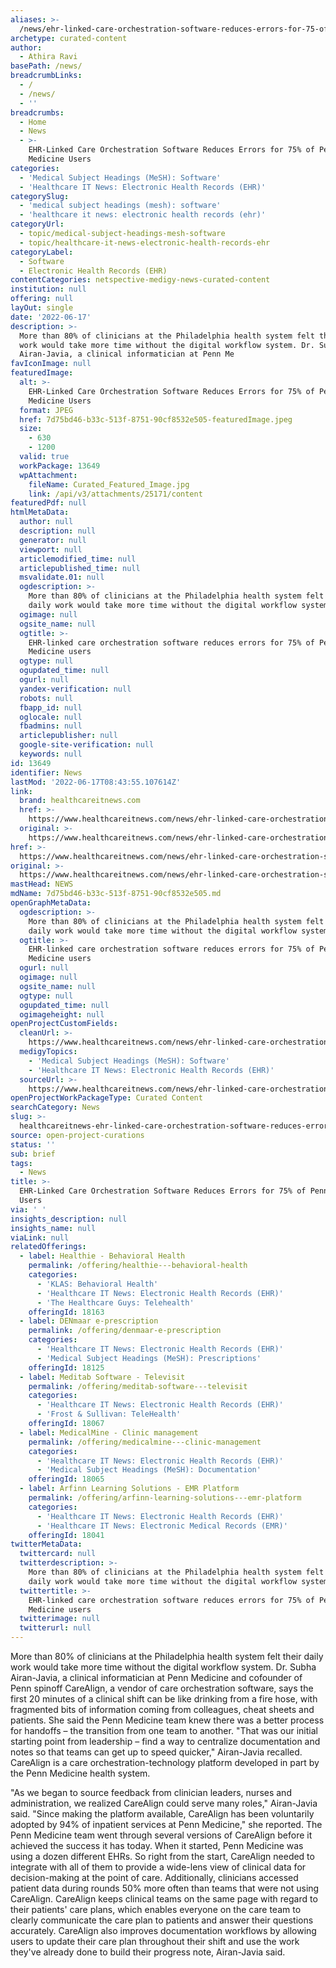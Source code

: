 ```yaml
---
aliases: >-
  /news/ehr-linked-care-orchestration-software-reduces-errors-for-75-of-penn-medicine-users
archetype: curated-content
author:
  - Athira Ravi
basePath: /news/
breadcrumbLinks:
  - /
  - /news/
  - ''
breadcrumbs:
  - Home
  - News
  - >-
    EHR-Linked Care Orchestration Software Reduces Errors for 75% of Penn
    Medicine Users
categories:
  - 'Medical Subject Headings (MeSH): Software'
  - 'Healthcare IT News: Electronic Health Records (EHR)'
categorySlug:
  - 'medical subject headings (mesh): software'
  - 'healthcare it news: electronic health records (ehr)'
categoryUrl:
  - topic/medical-subject-headings-mesh-software
  - topic/healthcare-it-news-electronic-health-records-ehr
categoryLabel:
  - Software
  - Electronic Health Records (EHR)
contentCategories: netspective-medigy-news-curated-content
institution: null
offering: null
layOut: single
date: '2022-06-17'
description: >-
  More than 80% of clinicians at the Philadelphia health system felt their daily
  work would take more time without the digital workflow system. Dr. Subha
  Airan-Javia, a clinical informatician at Penn Me
favIconImage: null
featuredImage:
  alt: >-
    EHR-Linked Care Orchestration Software Reduces Errors for 75% of Penn
    Medicine Users
  format: JPEG
  href: 7d75bd46-b33c-513f-8751-90cf8532e505-featuredImage.jpeg
  size:
    - 630
    - 1200
  valid: true
  workPackage: 13649
  wpAttachment:
    fileName: Curated_Featured_Image.jpg
    link: /api/v3/attachments/25171/content
featuredPdf: null
htmlMetaData:
  author: null
  description: null
  generator: null
  viewport: null
  articlemodified_time: null
  articlepublished_time: null
  msvalidate.01: null
  ogdescription: >-
    More than 80% of clinicians at the Philadelphia health system felt their
    daily work would take more time without the digital workflow system.
  ogimage: null
  ogsite_name: null
  ogtitle: >-
    EHR-linked care orchestration software reduces errors for 75% of Penn
    Medicine users
  ogtype: null
  ogupdated_time: null
  ogurl: null
  yandex-verification: null
  robots: null
  fbapp_id: null
  oglocale: null
  fbadmins: null
  articlepublisher: null
  google-site-verification: null
  keywords: null
id: 13649
identifier: News
lastMod: '2022-06-17T08:43:55.107614Z'
link:
  brand: healthcareitnews.com
  href: >-
    https://www.healthcareitnews.com/news/ehr-linked-care-orchestration-software-reduces-errors-75-penn-medicine-users
  original: >-
    https://www.healthcareitnews.com/news/ehr-linked-care-orchestration-software-reduces-errors-75-penn-medicine-users
href: >-
  https://www.healthcareitnews.com/news/ehr-linked-care-orchestration-software-reduces-errors-75-penn-medicine-users
original: >-
  https://www.healthcareitnews.com/news/ehr-linked-care-orchestration-software-reduces-errors-75-penn-medicine-users
mastHead: NEWS
mdName: 7d75bd46-b33c-513f-8751-90cf8532e505.md
openGraphMetaData:
  ogdescription: >-
    More than 80% of clinicians at the Philadelphia health system felt their
    daily work would take more time without the digital workflow system.
  ogtitle: >-
    EHR-linked care orchestration software reduces errors for 75% of Penn
    Medicine users
  ogurl: null
  ogimage: null
  ogsite_name: null
  ogtype: null
  ogupdated_time: null
  ogimageheight: null
openProjectCustomFields:
  cleanUrl: >-
    https://www.healthcareitnews.com/news/ehr-linked-care-orchestration-software-reduces-errors-75-penn-medicine-users
  medigyTopics:
    - 'Medical Subject Headings (MeSH): Software'
    - 'Healthcare IT News: Electronic Health Records (EHR)'
  sourceUrl: >-
    https://www.healthcareitnews.com/news/ehr-linked-care-orchestration-software-reduces-errors-75-penn-medicine-users
openProjectWorkPackageType: Curated Content
searchCategory: News
slug: >-
  healthcareitnews-ehr-linked-care-orchestration-software-reduces-errors-for-75-of-penn-medicine-users
source: open-project-curations
status: ''
sub: brief
tags:
  - News
title: >-
  EHR-Linked Care Orchestration Software Reduces Errors for 75% of Penn Medicine
  Users
via: ' '
insights_description: null
insights_name: null
viaLink: null
relatedOfferings:
  - label: Healthie - Behavioral Health
    permalink: /offering/healthie---behavioral-health
    categories:
      - 'KLAS: Behavioral Health'
      - 'Healthcare IT News: Electronic Health Records (EHR)'
      - 'The Healthcare Guys: Telehealth'
    offeringId: 18163
  - label: DENmaar e-prescription
    permalink: /offering/denmaar-e-prescription
    categories:
      - 'Healthcare IT News: Electronic Health Records (EHR)'
      - 'Medical Subject Headings (MeSH): Prescriptions'
    offeringId: 18125
  - label: Meditab Software - Televisit
    permalink: /offering/meditab-software---televisit
    categories:
      - 'Healthcare IT News: Electronic Health Records (EHR)'
      - 'Frost & Sullivan: TeleHealth'
    offeringId: 18067
  - label: MedicalMine - Clinic management
    permalink: /offering/medicalmine---clinic-management
    categories:
      - 'Healthcare IT News: Electronic Health Records (EHR)'
      - 'Medical Subject Headings (MeSH): Documentation'
    offeringId: 18065
  - label: Arfinn Learning Solutions - EMR Platform
    permalink: /offering/arfinn-learning-solutions---emr-platform
    categories:
      - 'Healthcare IT News: Electronic Health Records (EHR)'
      - 'Healthcare IT News: Electronic Medical Records (EMR)'
    offeringId: 18041
twitterMetaData:
  twittercard: null
  twitterdescription: >-
    More than 80% of clinicians at the Philadelphia health system felt their
    daily work would take more time without the digital workflow system.
  twittertitle: >-
    EHR-linked care orchestration software reduces errors for 75% of Penn
    Medicine users
  twitterimage: null
  twitterurl: null
---
```

<p>More than 80% of clinicians at the Philadelphia health system felt their daily work would take more time without the digital workflow system. Dr. Subha Airan-Javia, a clinical informatician at Penn Medicine and cofounder of Penn spinoff CareAlign, a vendor of care orchestration software, says the first 20 minutes of a clinical shift can be like drinking from a fire hose, with fragmented bits of information coming from colleagues, cheat sheets and patients.
She said the Penn Medicine team knew there was a better process for handoffs – the transition from one team to another.
"That was our initial starting point from leadership – find a way to centralize documentation and notes so that teams can get up to speed quicker," Airan-Javia recalled.
CareAlign is a care orchestration-technology platform developed in part by the Penn Medicine health system.
</p><p>"As we began to source feedback from clinician leaders, nurses and administration, we realized CareAlign could serve many roles," Airan-Javia said.
"Since making the platform available, CareAlign has been voluntarily adopted by 94% of inpatient services at Penn Medicine," she reported.
The Penn Medicine team went through several versions of CareAlign before it achieved the success it has today.
When it started, Penn Medicine was using a dozen different EHRs. So right from the start, CareAlign needed to integrate with all of them to provide a wide-lens view of clinical data for decision-making at the point of care.
Additionally, clinicians accessed patient data during rounds 50% more often than teams that were not using CareAlign.
CareAlign keeps clinical teams on the same page with regard to their patients' care plans, which enables everyone on the care team to clearly communicate the care plan to patients and answer their questions accurately.
CareAlign also improves documentation workflows by allowing users to update their care plan throughout their shift and use the work they've already done to build their progress note, Airan-Javia said.</p>